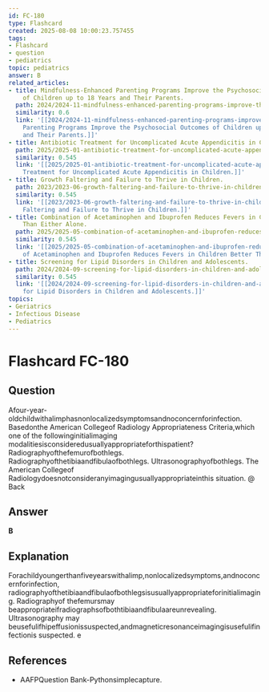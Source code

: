 ```yaml
---
id: FC-180
type: Flashcard
created: 2025-08-08 10:00:23.757455
tags:
- Flashcard
- question
- pediatrics
topic: pediatrics
answer: B
related_articles:
- title: Mindfulness-Enhanced Parenting Programs Improve the Psychosocial Outcomes
    of Children up to 18 Years and Their Parents.
  path: 2024/2024-11-mindfulness-enhanced-parenting-programs-improve-the-psychoso.md
  similarity: 0.6
  link: '[[2024/2024-11-mindfulness-enhanced-parenting-programs-improve-the-psychoso|Mindfulness-Enhanced
    Parenting Programs Improve the Psychosocial Outcomes of Children up to 18 Years
    and Their Parents.]]'
- title: Antibiotic Treatment for Uncomplicated Acute Appendicitis in Children.
  path: 2025/2025-01-antibiotic-treatment-for-uncomplicated-acute-appendicitis-in.md
  similarity: 0.545
  link: '[[2025/2025-01-antibiotic-treatment-for-uncomplicated-acute-appendicitis-in|Antibiotic
    Treatment for Uncomplicated Acute Appendicitis in Children.]]'
- title: Growth Faltering and Failure to Thrive in Children.
  path: 2023/2023-06-growth-faltering-and-failure-to-thrive-in-children.md
  similarity: 0.545
  link: '[[2023/2023-06-growth-faltering-and-failure-to-thrive-in-children|Growth
    Faltering and Failure to Thrive in Children.]]'
- title: Combination of Acetaminophen and Ibuprofen Reduces Fevers in Children Better
    Than Either Alone.
  path: 2025/2025-05-combination-of-acetaminophen-and-ibuprofen-reduces-fevers-in.md
  similarity: 0.545
  link: '[[2025/2025-05-combination-of-acetaminophen-and-ibuprofen-reduces-fevers-in|Combination
    of Acetaminophen and Ibuprofen Reduces Fevers in Children Better Than Either Alone.]]'
- title: Screening for Lipid Disorders in Children and Adolescents.
  path: 2024/2024-09-screening-for-lipid-disorders-in-children-and-adolescents.md
  similarity: 0.545
  link: '[[2024/2024-09-screening-for-lipid-disorders-in-children-and-adolescents|Screening
    for Lipid Disorders in Children and Adolescents.]]'
topics:
- Geriatrics
- Infectious Disease
- Pediatrics
---
```


# Flashcard FC-180

## Question

Afour-year-oldchildwithalimphasnonlocalizedsymptomsandnoconcernforinfection. Basedonthe American Collegeof Radiology Appropriateness Criteria,which one of the followinginitialimaging modalitiesisconsideredusuallyappropriateforthispatient? Radiographyofthefemurofbothlegs. Radiographyofthetibiaandfibulaofbothlegs. Ultrasonographyofbothlegs. The American Collegeof Radiologydoesnotconsideranyimagingusuallyappropriateinthis situation. @ Back

## Answer

**B**

## Explanation

Forachildyoungerthanfiveyearswithalimp,nonlocalizedsymptoms,andnoconcernforinfection, radiographyofthetibiaandfibulaofbothlegsisusuallyappropriateforinitialimaging. Radiographyof thefemursmay beappropriateifradiographsofbothtibiaandfibulaareunrevealing. Ultrasonography may beusefulifhipeffusionissuspected,andmagneticresonanceimagingisusefulifinfectionis suspected. e

## References

- AAFPQuestion Bank-Pythonsimplecapture.

